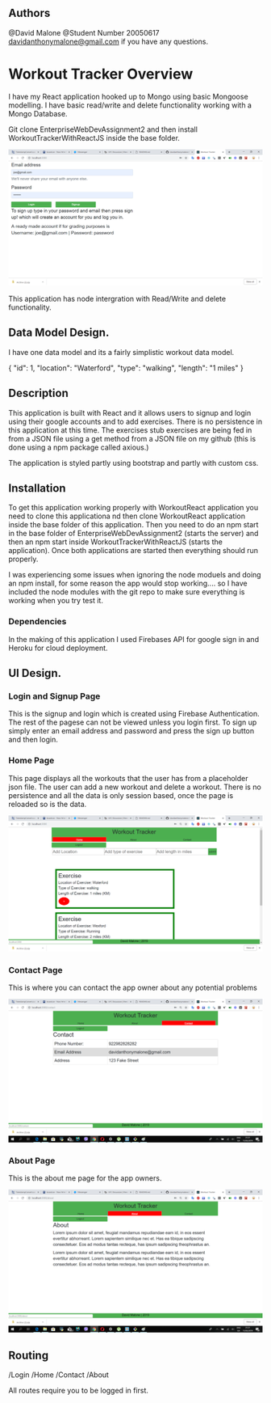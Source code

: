 ## Authors

@David Malone
@Student Number 20050617
davidanthonymalone@gmail.com if you have any questions.

# Workout Tracker Overview

I have my React application hooked up to Mongo using basic Mongoose modelling.  I have basic read/write and delete functionality working with a Mongo Database. 

Git clone EnterpriseWebDevAssignment2 and then install WorkoutTrackerWithReactJS inside the base folder.

![alt text](screenshots/login.png " This is a screenshot of what the folder structure should look like when both the apps are cloned")

This application has node intergration with Read/Write and delete functionality.  

## Data Model Design.
I have one data model and its a fairly simplistic workout data model.

 {
                "id": 1,
                "location": "Waterford",
                "type": "walking",
                "length": "1 miles"
 }

## Description

This application is built with React and it allows users to signup and login using their google accounts and to add exercises.  There is no persistence in this application at this time.  The exercises stub exercises are being fed in from a JSON file using a get method from a JSON file on my github (this is done using a npm package called axious.)

The application is styled partly using bootstrap and partly with custom css.

## Installation
To get this application working properly with WorkoutReact application you need to clone this applicationa nd then clone WorkoutReact application inside the base folder of this application.  Then you need to do an npm start in the base folder of EnterpriseWebDevAssignment2 (starts the server) and then an npm start inside WorkoutTrackerWithReactJS  (starts the application).  Once both applications are started then everything should run properly.

I was experiencing some issues when ignoring the node moduels and doing an npm install, for some reason the app would stop working.... so I have included the node modules with the git repo to make sure everything is working when you try test it.

### Dependencies

In the making of this application I used Firebases API for google sign in and Heroku for cloud deployment.

## UI Design.
<h3>Login and Signup Page</h3>
<p>This is the signup and login which is created using Firebase Authentication.  The rest of the pagese can not be viewed unless you login first.  To sign up simply enter an email address and password and press the sign up button and then login.</p>




<h3>Home Page</h3>
<p>This page displays all the workouts that the user has from a placeholder json file.  The user can add a new workout and delete a workout.  There is no persistence and all the data is only session based, once the page is reloaded so is the data.</p>

![alt text](screenshots/home.png " This page displays all the workouts that the user has from a placeholder json file.  The user can add a new workout and delete a workout.  There is no persistence and all the data is only session based, once the page is reloaded so is the data.")

<h3>Contact Page</h3>
<p>This is where you can contact the app owner about any potential problems</p>

![alt text](screenshots/contact.png " This is where you can contact the app owner about any potential problems")

<h3>About Page</h3>
<p>This is the about me page for the app owners.</p>

![alt text](screenshots/about.png " This is the about me page for the app owners.")
## Routing
/Login
/Home
/Contact
/About

All routes require you to be logged in first.




